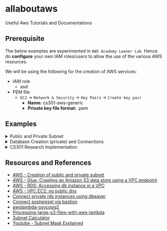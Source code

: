 # allaboutaws
Useful Aws Tutorials and Documentations

## Prerequisite 
The below examples are experimented in `AWS Academy Leaner Lab`. Hence do **configure** your own IAM roles/users to allow the use of the various AWS resources.

We will be using the following for the creation of AWS services:
- IAM role
    - asd
- PEM file
    - `EC2` -> `Network & Security` -> `Key Pairs` -> `Create key pair`
        - **Name:** cs301-aws-generic
        - **Private key file format:** .pem

## Examples 
<details>
<summary>Public and Private Subnet </summary>

<img src="static/vpc-private-public-subnet.png">  <!-- weight = "" height = "" -->

### Summary
We will be creating a 
- 1 vpc *(IP address of 10.0.0.0/16)* to allow **65534** hosts (256*256 - 2)
- 1 public subnet *(IP address of 10.0.1.0/24)* to allow **254** hosts (256 - 2)
- 1 private subnet *(IP address of 10.0.2.0/24)* to allow **254** hosts (256 - 2)

The key difference between a private and a public subnet is that private subnet associated with a route table that **doesn’t have a route to an internet gateway**.

### Implementation Steps

**NOTE:** You can click **VPC and more** to create a new VPC with 2 public and 2 private subnet configured automatically for you. Click [here](./static/aws-create-vpc-and-more.png) to see the visualisation!


1. Create VPC
    - `VPC (service)` -> `Virtual private cloud (left navigation menu)` -> `Your VPCs` -> `Create VPC`
        - **Name:** vpc-demo
        - **IPv4 CIDR:** 10.0.0.0/16
2. Create Subnet for both private and public
    - `VPC (service)` -> `Virtual private cloud (left navigation menu)` -> `Subnets` -> `Create subnet`
        - **VPC ID:** <select your VPC from (1)> 
        - **Subnet name:** subnet-public-1, subnet-private-1
        - **Availability Zone:** us-east-1a , us-east-1b *(you can allow AWS to choose for you but I assign manually for better control of resources later on)*
        - **IPv4 CIDR block:** 10.0.1.0/24 , 10.0.2.0/24 respectively
        - CLICK `add new subnet` to add more
3. Create a new Internet gateways
    - `VPC (service)` -> `Virtual private cloud (left navigation menu)` -> `Internet gateways` -> `Create internet gateway`
        - **Name tag:** demo-internet-gateway
    - Click on your gateway, from `Actions` -> `Attach to VPC` 
        - **Available VPCs**: <select your VPC from (1)> 
4. Create Route tables for your private and public subnets
    - Do note that a default route table is already attached during the creation of VPC. In this case we will be using the **default route table for the private subnet** since it is not routed to any internet gateway.
        <img src="static/aws-default-route-table.png">
    - Change the name of the default route table for the private subnet
        - `VPC (service)` -> `Virtual private cloud (left navigation menu)` -> `Route tables`
        - Find the default route table that is under your vpc and hover your mouse-tip to the `-` under the `Name` column.
            - **Edit Name:**: rt-private-1
    - Create route table for public subnet
        - `VPC (service)` -> `Virtual private cloud (left navigation menu)` -> `Route tables` -> `Create route table`
            - **Edit Name:**: rt-public
            - **VPC:** <select your VPC from (1)> 
        - Once created, click on `Edit Routes` and `Add route`
            - **Destination:** 0.0.0.0/0
            - **Target:** Click `Internet Gateway` and you will see the gateway that you have attached in (3)
5. Change the route table for your public subnet *(private subnet should already be attached to the default route table which you renamed at (4))*
    - `VPC (service)` -> `Virtual private cloud (left navigation menu)` -> `Subnets`
    - Click on your public subnet *(subnet-public-1)*
    - Under `Route table`, click `Edit route association` and change the route table ID
        - **Route table ID:**: rt-public
6. Enable DNS hostname in VPC - allow public DNS hostname (if not you have to create eastic IP address for every resource)
    - Check this StackOverFlow [here](https://stackoverflow.com/questions/20941704/ec2-instance-has-no-public-dns)
    - `VPC (service)` -> `Virtual private cloud (left navigation menu)` -> `Your VPCs`
    - Click on your VPC and `Actions` -> `Edit VPC settings`
    - Check Enable DNS hostname
7. Auto-assign public IPv4 address for your public subnet
    - `VPC (service)` -> `Virtual private cloud (left navigation menu)` -> `Subnets`
    - Click on your public subnet and `Actions` -> `Edit subnet settings`
    - check `Enable auto-assign public IPv4 address`
8. YAY! you have successfully setup a private and a public subnet under your own VPC! You can visualise the resource map by clicking on your `VPC`. From the image below, you can see that the two different subnets are associated with different route table. Only the public subnet can access the internet gateway.
    <img src="static/aws-vpc-setup-demo.png">



</details>

<details>
<summary>Database Creation (private) and Connections</summary>

### Summary

<img src="static/aws-rds-setup-subnet.png">

We will be creating a private PostgreSQL DB RDS instance (Learnerlab do not have access AWS Aurora) and will be connecting to it through our local laptop using a proxy (EC2). 

**NOTE:** Do setup your vpc and subnets as from `Public and Private Subnet` section as we will be using them in our implementation.

### Implementation Steps
1. Create Proxy (EC2) in public subnet
    - `EC2 (service)` -> `Instances (left navigation menu)` -> `Instances` -> `Launch instances`
        - **Name:** ec2-proxy
        - **Amazon Machine Image (AMI):** Amazon Linux 2 AMI (free tier eligible)
        - **Instance type:** t2.micro (free tier eligible)
        - **Key pair name:** cs301-aws-generic *(check prerequisite)*
        - Click **Edit** under Network settings
        - **VPC:** vpc-demo *(created from `Public and Private Subnet` section)*
        - **Subnet:** subnet-public-1 *(created from `Public and Private Subnet` section)*
        - **Auto-assign public IP:** Enable
        - **Firewall (security groups):** Create security group (selected) 
        - **Security group name:** proxy-ec2-sg
2. Create DB subnet group 
    - Before that, create another private subnet as DB subnet group need to cover at least 2 AZs. Follow `Public and Private Subnet` section
    - `RDS (service)` -> `Subnet groups (left navigation menu)` -> `Create subnet group`
        - **Name:** private-db-subnet
        - **VPC:** vpc-demo *(created from `Public and Private Subnet` section)*
        - **Availability Zones:** us-east-1b, us-east-1c *(where our private subnets are)*
        - **Subnets:** 10.0.2.0/24, 10.0.3.0/24 *(created from `Public and Private Subnet` section)*
3. Create RDS instance
    - `RDS (service)` -> `Databases (left navigation menu)` -> `Create database`
        - **Engine type:** PostgreSQL
        - **Templates:** Free Tier
        - **DB instance identifier:** demo-db
        - **Master username:**: postgres **(Unchanged)**
        - **Master password:**: < password >
        - Under `Connectivity`
        - **Compute resource:**: Don't connect to an EC2 compute resource (selected) -> **we will manually set up**
        - **Virtual private cloud (VPC):** vpc-demo *(created from `Public and Private Subnet` section)*
        - **DB subnet group:** private-db-subnet *(created in step 2)*
        - **Public access:** No
        - **VPC security group (firewall):** private-db-sg
        - Under `Additional configuration` (Optional)
            - **Initial database name:** < db name >

4. Modify Security Group for your proxy and RDS
    - `EC2 (service)` -> `Network & Security (left navigation menu)` -> `Security Groups`
        - Click on the security group under the name you have assigned for your proxy in step 1 **(proxy-ec2-sg)**
            - Under `Outbound rules`, click on `Edit outbound rules` and add
                - **Type:** Custom TCP *(or you can just specific your database and it will update the port range as well)*
                - **Port Range:** 5432 *(PostgreSQL - change accordingly to your db)*
                - **Destination:** private-db-sg *(Security group created in step 3)* *(Alternatively, you can specify the rds instance IP directly)*
        - Click on the security group under the name you have assigned for your RDS in step 3 **(private-db-sg)**
            - Under `Inbound rules`, click on `Edit inbound rules`
                - remove existing rules and add:
                - **Type:** Custom TCP *(or you can just specific your database and it will update the port range as well)*
                - **Port Range:** 5432 *(PostgreSQL - change accordingly to your db)*
                - **Destination:** proxy-ec2-sg *(Security group of ec2)* *(Alternatively, you can specify the ec2 instance IP directly)*
    - This allows your proxy to add as a bastion host to connect with the RDS in your private subnet
5. Test Connection using Dbeaver
    - Establish **SSH Tunneling** to connect the RDS instance in the private subnet to your EC2 to local machine
        ```sh
        ssh -i testinstance.pem -4 -N -L randomlocalport:DB-endpoint:DB-port username@PublicIPAddress

        # For example
        ssh -i cs301-aws-generic.pem -4 -N -L 8003:demo-db.cmkdoo9tbsig.us-east-1.rds.amazonaws.com:5432 ec2-user@ec2-34-200-231-59.compute-1.amazonaws.com
        ```
        - Explaination of command: [here](https://explainshell.com/explain?cmd=ssh+-i+testinstance.pem+-4+-N+-L+randomport%3ADB-endpoint%3ADB-port+username%40PublicIPAddress)
    - You can check if the tunnel is established by listening to the port that you set above:
        ```sh
        netstat -ntap tcp | grep -i LISTEN | grep portnumber

        # For example
        netstat -ntap tcp | grep -i LISTEN | grep 8003

        # Sample output
        # tcp        0      0 127.0.0.1:8003          0.0.0.0:*               LISTEN      105/ssh
        ```
        - Explaination of command: [here](https://explainshell.com/explain?cmd=netstat+-ntap+tcp+%7C+grep+-i+LISTEN+%7C+grep+8003)
    - You can then connect to the rds instance through the local port you have set
        <img src="static/dbeaver-rds-connect.png">

</details>



<details>
<summary>CS301 Research Implementation </summary>

### Summary
The research focuses on evaluating the efficiency of processing large csv files and inserting into a Postgres database through:
1. Recurring Lambda function
2. AWS GLUE

Since this is just a research, there are quite alot of hard-coded values which we should not be doing in real production!

### Implementation Steps (Brief)
1. Recurring lambda function (reference [here](https://medium.com/swlh/processing-large-s3-files-with-aws-lambda-2c5840ae5c91))
    - Lambda does not provide 3rd party libraries out of the box. We have to zip the files and upload the lambda codes.
    - Zip the psycopg2 folder of your choice together ([awslambda-psycopg2 Github repo](https://github.com/jkehler/awslambda-psycopg2)) with the lambda handler code found [here](./scripts/research_lambda_handler.py)
    - Remember to increase the default time limit to 15 minutes.
2. AWS Glue
    - Attached an Amazon S3 endpoint to the VPC. Check [here](https://docs.aws.amazon.com/glue/latest/dg/connection-S3-VPC.html) for more details.
    - Create Crawler to get s3 files and process columns
    - Establish connection with Postgres database and create Crawler as well
    - Copy/upload the python script and create job. [Glue script](./scripts/research_glue_etl_test.py)

### Results - Lambda
The usual practice of ingesting data from a large CSV file is to send records to a message queue and allow the processing of each record to run asynchronously. The team simulated this environment by invoking an AWS Lambda function to open the CSV file and create a generator to receive each row. These rows are processed and sent to the database. 

As each lambda function has a maximum duration limit of 15 minutes, the function regularly checks if the remaining time is more than the stipulated time (defined by us) after each row retrieval. Another lambda function will be invoked asynchronously with the same event object and the additional offset value. This offset value helps to determine the last position of the processed records. 

<p align="center" width="100%">
    <img src="static/aws-research-lambda-logs.png">
    <img src="static/aws-research-lambda-insert-time.png">
</p>

The whole process took approximately 28 minutes for 478,817 records. The team reckons that the duration will increase as the processing algorithm gets more complex. 

### Results - Glue
The entire CSV file is processed and only sent to the database once all algorithms run successfully. The insertion of  478,817 records took approximately 3 seconds and the glue job took approximately 3 to 5 minutes. 

<p align="center" width="100%">
    <img src="static/aws-research-glue-logs.png">
    <img src="static/aws-research-glue-insert-time.png">
</p>


</details>



## Resources and References
- [AWS - Creation of public and private subnet](https://www.1cloudhub.com/aws-vpc-101-creation-of-public-subnet-and-private-subnet-in-vpc-and-test-connectivity/)
- [AWS - Glue: Crawling an Amazon S3 data store using a VPC endpoint](https://docs.aws.amazon.com/glue/latest/dg/connection-S3-VPC.html)
- [AWS - RDS: Accessing db instance in a VPC](https://docs.aws.amazon.com/AmazonRDS/latest/UserGuide/USER_VPC.Scenarios.html#USER_VPC.Scenario1)
- [AWS - VPC,EC2: no public dns](https://stackoverflow.com/questions/20941704/ec2-instance-has-no-public-dns)
- [Connect private rds instances using dbeaver](https://fitdevops.in/connect-to-private-rds-instances-using-dbeaver/)
- [Connect postgresql via bastion](https://gist.github.com/kshailen/0d4f78596b0ab12659be908163ed1fc2)
- [awslambda-psycopg2](https://github.com/jkehler/awslambda-psycopg2)
- [Processing-large-s3-files-with-aws-lambda](https://medium.com/swlh/processing-large-s3-files-with-aws-lambda-2c5840ae5c91)
- [Subnet Calculator](https://www.davidc.net/sites/default/subnets/subnets.html)
- [Youtube - Subnet Mask Explained](https://www.youtube.com/watch?v=s_Ntt6eTn94)




